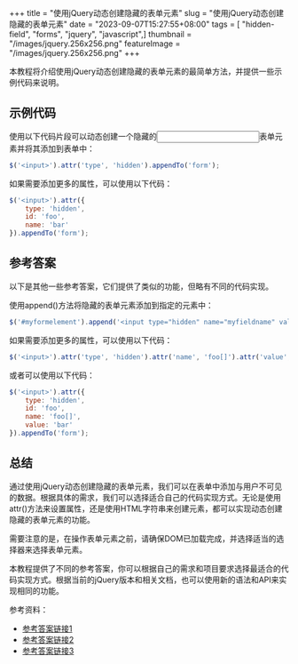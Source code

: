 +++
title = "使用jQuery动态创建隐藏的表单元素"
slug = "使用jQuery动态创建隐藏的表单元素"
date = "2023-09-07T15:27:55+08:00"
tags = [ "hidden-field", "forms", "jquery", "javascript",]
thumbnail = "/images/jquery.256x256.png"
featureImage = "/images/jquery.256x256.png"
+++


本教程将介绍使用jQuery动态创建隐藏的表单元素的最简单方法，并提供一些示例代码来说明。

## 示例代码

使用以下代码片段可以动态创建一个隐藏的<input>表单元素并将其添加到表单中：

```javascript
$('<input>').attr('type', 'hidden').appendTo('form');
```

如果需要添加更多的属性，可以使用以下代码：

```javascript
$('<input>').attr({
    type: 'hidden',
    id: 'foo',
    name: 'bar'
}).appendTo('form');
```

## 参考答案

以下是其他一些参考答案，它们提供了类似的功能，但略有不同的代码实现。

使用append()方法将隐藏的表单元素添加到指定的元素中：

```javascript
$('#myformelement').append('<input type="hidden" name="myfieldname" value="myvalue" />');
```

如果需要添加更多的属性，可以使用以下代码：

```javascript
$('<input>').attr('type', 'hidden').attr('name', 'foo[]').attr('value', 'bar').appendTo('form');
```

或者可以使用以下代码：

```javascript
$('<input>').attr({
    type: 'hidden',
    id: 'foo',
    name: 'foo[]',
    value: 'bar'
}).appendTo('form');
```

## 总结

通过使用jQuery动态创建隐藏的表单元素，我们可以在表单中添加与用户不可见的数据。根据具体的需求，我们可以选择适合自己的代码实现方式。无论是使用attr()方法来设置属性，还是使用HTML字符串来创建元素，都可以实现动态创建隐藏的表单元素的功能。

需要注意的是，在操作表单元素之前，请确保DOM已加载完成，并选择适当的选择器来选择表单元素。

本教程提供了不同的参考答案，你可以根据自己的需求和项目要求选择最适合的代码实现方式。根据当前的jQuery版本和相关文档，也可以使用新的语法和API来实现相同的功能。

参考资料：

- [参考答案链接1](https://stackoverflow.com/questions/6287965/jquery-create-hidden-form-element-on-the-fly)
- [参考答案链接2](https://stackoverflow.com/questions/51420362/dynamically-creating-a-text-area-element-with-jquery)
- [参考答案链接3](https://stackoverflow.com/questions/12513734/create-a-hidden-field-dynamically-with-jquery)



